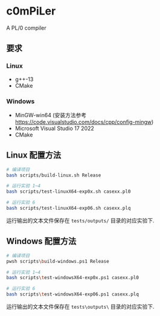 # c0mPiLer
A PL/0 compiler

## 要求
### Linux
* g++-13
* CMake

### Windows
* MinGW-win64 (安装方法参考 https://code.visualstudio.com/docs/cpp/config-mingw)
* Microsoft Visual Studio 17 2022
* CMake

## Linux 配置方法
```bash
# 编译项目
bash scripts/build-linux.sh Release

# 运行实验 1~4
bash scripts/test-linuxX64-exp0x.sh casexx.pl0

# 运行实验 6
bash scripts/test-linuxX64-exp06.sh casexx.plq
```
运行输出的文本文件保存在 `tests/outputs/` 目录的对应实验下.

## Windows 配置方法
```bash
# 编译项目
pwsh scripts\build-windows.ps1 Release

# 运行实验 1~4
bash scripts\test-windowsX64-exp0x.ps1 casexx.pl0

# 运行实验 6
bash scripts\test-windowsX64-exp06.ps1 casexx.plq
```
运行输出的文本文件保存在 `tests\outputs\` 目录的对应实验下.